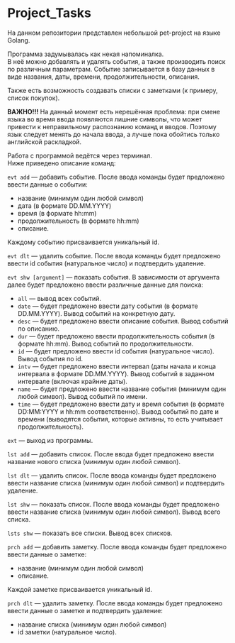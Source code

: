# Project_Tasks

На данном репозитории представлен небольшой pet-project на языке Golang.

Программа задумывалась как некая напоминалка.  
В неё можно добавлять и удалять события, а также производить поиск по различным параметрам.
Событие записывается в базу данных в виде названия, даты, времени, продолжительности, описания.

Также есть возможность создавать списки с заметками (к примеру, список покупок).

**ВАЖНО!!!** На данный момент есть нерешённая проблема:
при смене языка во время ввода появляются лишние символы, что может привести к неправильному распознанию команд и вводов.
Поэтому язык следует менять до начала ввода, а лучше пока обойтись только английской раскладкой.

Работа с программой ведётся через терминал.  
Ниже приведено описание команд:

```evt add``` — добавить событие.
После ввода команды будет предложено ввести данные о событии: 
- название (минимум один любой символ)
- дата (в формате DD.MM.YYYY)
- время (в формате hh:mm)
- продолжительность (в формате hh:mm)
- описание.

Каждому событию присваивается уникальный id.

```evt dlt``` — удалить событие.
После ввода команды будет предложено ввести id события (натуральное число) и подтвердить удаление.

```evt shw [argument]``` — показать события.
В зависимости от аргумента далее будет предложено ввести различные данные для поиска:
- ```all``` — вывод всех событий.
- ```date``` — будет предложено ввести дату события (в формате DD.MM.YYYY). Вывод событий на конкретную дату.
- ```desc``` — будет предложено ввести описание события. Вывод событий по описанию.
- ```dur``` — будет предложено ввести продолжительность события (в формате hh:mm). Вывод событий по продолжительности.
- ```id``` — будет предложено ввести id события (натуральное число). Вывод события по id.
- ```intv``` — будет предложено ввести интервал (даты начала и конца интервала в формате DD.MM.YYYY).
Вывод событий в заданном интервале (включая крайние даты).
- ```name``` — будет предложено ввести название события (минимум один любой символ). Вывод событий по имени.
- ```time``` — будет предложено ввести дату и время события (в формате DD:MM:YYYY и hh:mm соответственно).
Вывод событий по дате и времени (выводятся события, которые активны, то есть учитывает продолжительность).

```ext``` — выход из программы.

```lst add``` — добавить список. После ввода будет предложено ввести название нового списка (минимум один любой символ).

```lst dlt``` — удалить список.
После ввода команды будет предложено ввести название списка (минимум один любой символ) и подтвердить удаление.

```lst shw``` — показать список.
После ввода команды будет предложено ввести название списка (минимум один любой символ). Вывод всего списка.

```lsts shw``` — показать все списки.
Вывод всех списков.

```prch add``` — добавить заметку.
После ввода команды будет предложено ввести данные о заметке:
- название (минимум один любой символ)
- описание.

Каждой заметке присваивается уникальный id.

```prch dlt``` — удалить заметку.
После ввода команды будет предложено ввести данные о заметке и подтвердить удаление:
- название списка (минимум один любой символ)
- id заметки (натуральное число).